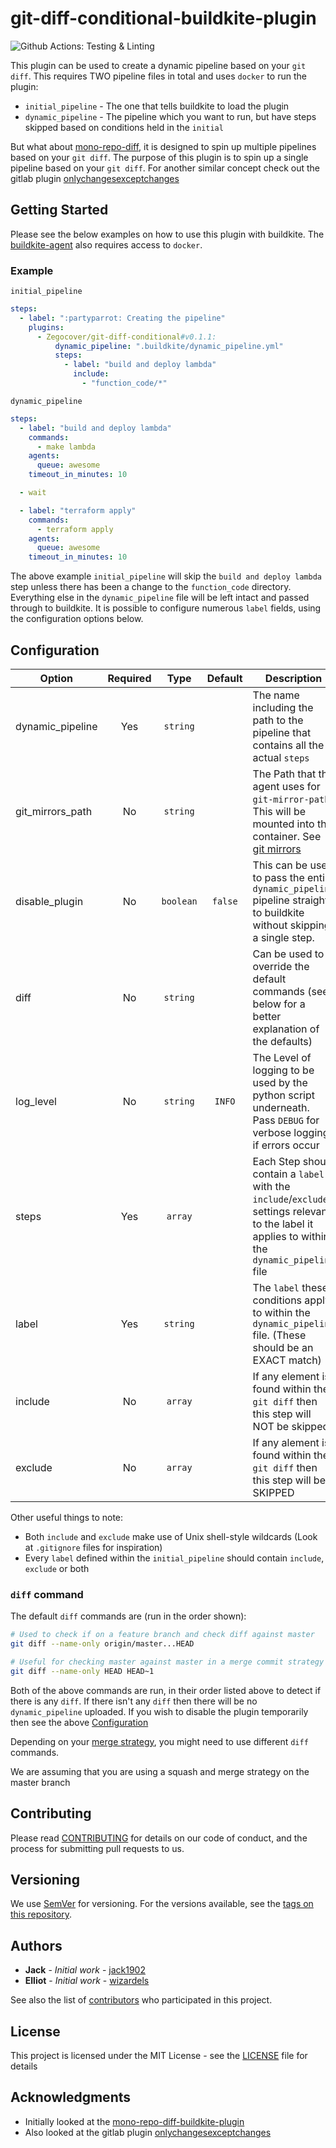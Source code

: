 # git-diff-conditional-buildkite-plugin

![Github Actions: Testing & Linting](https://github.com/Zegocover/git-diff-conditional-buildkite-plugin/workflows/Run%20CI%20Testing%20&%20Linting/badge.svg)

This plugin can be used to create a dynamic pipeline based on your `git diff`. This requires TWO pipeline files in total and uses `docker` to run the plugin:

- `initial_pipeline` - The one that tells buildkite to load the plugin
- `dynamic_pipeline` - The pipeline which you want to run, but have steps skipped based on conditions held in the `initial`

But what about [mono-repo-diff](https://github.com/chronotc/monorepo-diff-buildkite-plugin), it is designed to spin up multiple pipelines based on your `git diff`. The purpose of this plugin is to spin up a single pipeline based on your `git diff`. For another similar concept check out the gitlab plugin [onlychangesexceptchanges](https://docs.gitlab.com/ee/ci/yaml/#onlychangesexceptchanges)

## Getting Started

Please see the below examples on how to use this plugin with buildkite. The [buildkite-agent](https://buildkite.com/docs/agent/v3) also requires access to `docker`.

### Example

`initial_pipeline`
```yaml
steps:
  - label: ":partyparrot: Creating the pipeline"
    plugins:
      - Zegocover/git-diff-conditional#v0.1.1:
          dynamic_pipeline: ".buildkite/dynamic_pipeline.yml"
          steps:
            - label: "build and deploy lambda"
              include:
                - "function_code/*"
```

`dynamic_pipeline`
```yaml
steps:
  - label: "build and deploy lambda"
    commands:
      - make lambda
    agents:
      queue: awesome
    timeout_in_minutes: 10

  - wait

  - label: "terraform apply"
    commands:
      - terraform apply
    agents:
      queue: awesome
    timeout_in_minutes: 10
```

The above example `initial_pipeline` will skip the `build and deploy lambda` step unless there has been a change to the `function_code` directory. Everything else in the `dynamic_pipeline` file will be left intact and passed through to buildkite. It is possible to configure numerous `label` fields, using the configuration options below.


## Configuration

| Option           | Required |   Type    | Default | Description                                                                                                                                                                   |
| ---------------- | :------: | :-------: | :-----: | ----------------------------------------------------------------------------------------------------------------------------------------------------------------------------- |
| dynamic_pipeline |   Yes    | `string`  |         | The name including the path to the pipeline that contains all the actual `steps`                                                                                              |
| git_mirrors_path |    No    | `string`  |         | The Path that the agent uses for `git-mirror-path`, This will be mounted into the container. See [git mirrors](https://github.com/buildkite/agent/blob/master/EXPERIMENTS.md) |
| disable_plugin   |    No    | `boolean` | `false` | This can be used to pass the entire `dynamic_pipeline` pipeline straight to buildkite without skipping a single step.                                                         |
| diff             |    No    | `string`  |         | Can be used to override the default commands (see below for a better explanation of the defaults)                                                                             |
| log_level        |    No    | `string`  | `INFO`  | The Level of logging to be used by the python script underneath. Pass `DEBUG` for verbose logging if errors occur                                                             |
| steps            |   Yes    |  `array`  |         | Each Step should contain a `label` with the `include`/`exclude` settings relevant to the label it applies to within the `dynamic_pipeline` file                               |
| label            |   Yes    | `string`  |         | The `label` these conditions apply to within the `dynamic_pipeline` file. (These should be an EXACT match)                                                                    |
| include          |    No    |  `array`  |         | If any element is found within the `git diff` then this step will NOT be skipped                                                                                              |
| exclude          |    No    |  `array`  |         | If any alement is found within the `git diff` then this step will be SKIPPED                                                                                                  |

Other useful things to note:
- Both `include` and `exclude` make use of Unix shell-style wildcards (Look at `.gitignore` files for inspiration)
- Every `label` defined within the `initial_pipeline` should contain `include`, `exclude` or both

### `diff` command

The default `diff` commands are (run in the order shown):

```bash
# Used to check if on a feature branch and check diff against master
git diff --name-only origin/master...HEAD

# Useful for checking master against master in a merge commit strategy environment
git diff --name-only HEAD HEAD~1
```

Both of the above commands are run, in their order listed above to detect if there is any `diff`. If there isn't any `diff` then there will be no `dynamic_pipeline` uploaded. If you wish to disable the plugin temporarily then see the above [Configuration](#Configuration)

Depending on your [merge strategy](https://help.github.com/en/github/administering-a-repository/about-merge-methods-on-github), you might need to use different `diff` commands.

We are assuming that you are using a squash and merge strategy on the master branch

## Contributing

Please read [CONTRIBUTING](https://github.com/Zegocover/git-diff-conditional-buildkite-plugin/blob/master/.github/CONTRIBUTING.md) for details on our code of conduct, and the process for submitting pull requests to us.

## Versioning

We use [SemVer](http://semver.org/) for versioning. For the versions available, see the [tags on this repository](https://github.com/Zegocover/git-diff-conditional-buildkite-plugin/tags). 

## Authors

* **Jack** - *Initial work* - [jack1902](https://github.com/jack1902)
* **Elliot** - *Initial work* - [wizardels](https://github.com/wizardels)

See also the list of [contributors](https://github.com/Zegocover/git-diff-conditional-buildkite-plugin/contributors) who participated in this project.

## License

This project is licensed under the MIT License - see the [LICENSE](LICENSE) file for details

## Acknowledgments

* Initially looked at the [mono-repo-diff-buildkite-plugin](https://github.com/chronotc/monorepo-diff-buildkite-plugin)
* Also looked at the gitlab plugin [onlychangesexceptchanges](https://docs.gitlab.com/ee/ci/yaml/#onlychangesexceptchanges)
